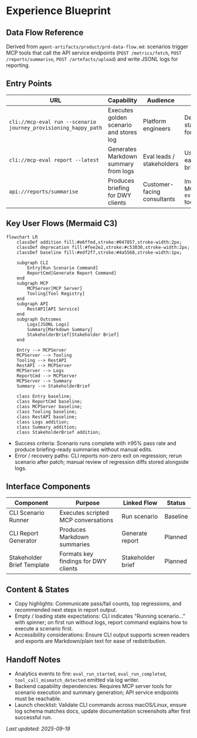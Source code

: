 # Experience Blueprint

## Data Flow Reference
Derived from `agent-artifacts/product/prd-data-flow.md`: scenarios trigger MCP tools that call the API service endpoints (`POST /metrics/fetch`, `POST /reports/summarise`, `POST /artefacts/upload`) and write JSONL logs for reporting.

## Entry Points
| URL | Capability | Audience | Notes |
|-----|------------|----------|-------|
| `cli://mcp-eval run --scenario journey_provisioning_happy_path` | Executes golden scenario and stores log | Platform engineers | Default starting point for validation |
| `cli://mcp-eval report --latest` | Generates Markdown summary from logs | Eval leads / stakeholders | Used after each run to brief teams |
| `api://reports/summarise` | Produces briefing for DWY clients | Customer-facing consultants | Invoked via MCP `export_summary` tool |

## Key User Flows (Mermaid C3)
```mermaid
flowchart LR
    classDef addition fill:#e6ffed,stroke:#047857,stroke-width:2px;
    classDef deprecation fill:#fee2e2,stroke:#c53030,stroke-width:2px;
    classDef baseline fill:#edf2f7,stroke:#4a5568,stroke-width:1px;

    subgraph CLI
        Entry[Run Scenario Command]
        ReportCmd[Generate Report Command]
    end
    subgraph MCP
        MCPServer[MCP Server]
        Tooling[Tool Registry]
    end
    subgraph API
        RestAPI[API Service]
    end
    subgraph Outcomes
        Logs[JSONL Logs]
        Summary[Markdown Summary]
        StakeholderBrief[Stakeholder Brief]
    end

    Entry --> MCPServer
    MCPServer --> Tooling
    Tooling --> RestAPI
    RestAPI --> MCPServer
    MCPServer --> Logs
    ReportCmd --> MCPServer
    MCPServer --> Summary
    Summary --> StakeholderBrief

    class Entry baseline;
    class ReportCmd baseline;
    class MCPServer baseline;
    class Tooling baseline;
    class RestAPI baseline;
    class Logs addition;
    class Summary addition;
    class StakeholderBrief addition;
```
- Success criteria: Scenario runs complete with ≥95% pass rate and produce briefing-ready summaries without manual edits.
- Error / recovery paths: CLI reports non-zero exit on regression; rerun scenario after patch; manual review of regression diffs stored alongside logs.

## Interface Components
| Component | Purpose | Linked Flow | Status |
|-----------|---------|-------------|--------|
| CLI Scenario Runner | Executes scripted MCP conversations | Run scenario | Baseline |
| CLI Report Generator | Produces Markdown summaries | Generate report | Planned |
| Stakeholder Brief Template | Formats key findings for DWY clients | Stakeholder brief | Planned |

## Content & States
- Copy highlights: Communicate pass/fail counts, top regressions, and recommended next steps in report output.
- Empty / loading state expectations: CLI indicates "Running scenario..." with spinner; on first run without logs, report command explains how to execute a scenario first.
- Accessibility considerations: Ensure CLI output supports screen readers and exports are Markdown/plain text for ease of redistribution.

## Handoff Notes
- Analytics events to fire: `eval_run_started`, `eval_run_completed`, `tool_call_mismatch_detected` emitted via log writer.
- Backend capability dependencies: Requires MCP server tools for scenario execution and summary generation; API service endpoints must be reachable.
- Launch checklist: Validate CLI commands across macOS/Linux, ensure log schema matches docs, update documentation screenshots after first successful run.

_Last updated: 2025-09-19_
